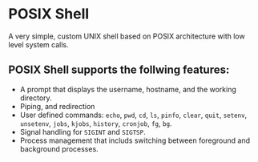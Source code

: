# POSIX Shell

A very simple, custom UNIX shell based on POSIX architecture with low level system calls.

## POSIX Shell supports the follwing features:
- A prompt that displays the username, hostname, and the working directory.
- Piping, and redirection
- User defined commands: `echo`, `pwd`, `cd`, `ls`, `pinfo`, `clear`, `quit`, `setenv`, `unsetenv`, `jobs`, `kjobs`, `history`, `cronjob`, `fg`, `bg`.
- Signal handling for `SIGINT` and `SIGTSP`.
- Process management that includs switching between foreground and background processes.
